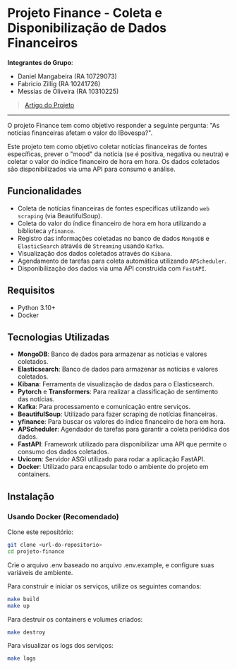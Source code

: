 # Projeto Finance - Coleta e Disponibilização de Dados Financeiros

**Integrantes do Grupo**:

- Daniel Mangabeira (RA 10729073)
- Fabricio Zillig (RA 10241726)
- Messias de Oliveira (RA 10310225)

>[Artigo do Projeto](Coletor_e_Analisador_de_Notícias_Econômicas.pdf)

---

O projeto Finance tem como objetivo responder a seguinte pergunta: "As notícias financeiras afetam o valor do IBovespa?".

Este projeto tem como objetivo coletar notícias financeiras de fontes específicas, prever o "mood" da notícia (se é positiva, negativa ou neutra) e coletar o valor do índice financeiro de hora em hora. Os dados coletados são disponibilizados via uma API para consumo e análise.


## Funcionalidades

- Coleta de notícias financeiras de fontes específicas utilizando `web scraping` (via BeautifulSoup).
- Coleta do valor do índice financeiro de hora em hora utilizando a biblioteca `yfinance`.
- Registro das informações coletadas no banco de dados `MongoDB` e `ElasticSearch` através de `Streaming` usando `Kafka`.
- Visualização dos dados coletados através do `Kibana`.
- Agendamento de tarefas para coleta automática utilizando `APScheduler`.
- Disponibilização dos dados via uma API construída com `FastAPI`.

## Requisitos

- Python 3.10+
- Docker

## Tecnologias Utilizadas

- **MongoDB**: Banco de dados para armazenar as notícias e valores coletados.
- **Elasticsearch**: Banco de dados para armazenar as notícias e valores coletados.
- **Kibana**: Ferramenta de visualização de dados para o Elasticsearch.
- **Pytorch** e **Transformers**: Para realizar a classificação de sentimento das notícias.
- **Kafka**: Para processamento e comunicação entre serviços.
- **BeautifulSoup**: Utilizado para fazer scraping de notícias financeiras.
- **yfinance**: Para buscar os valores do índice financeiro de hora em hora.
- **APScheduler**: Agendador de tarefas para garantir a coleta periódica dos dados.
- **FastAPI**: Framework utilizado para disponibilizar uma API que permite o consumo dos dados coletados.
- **Uvicorn**: Servidor ASGI utilizado para rodar a aplicação FastAPI.
- **Docker**: Utilizado para encapsular todo o ambiente do projeto em containers.

## Instalação

### Usando Docker (Recomendado)

Clone este repositório:

```bash
git clone <url-do-repositorio>
cd projeto-finance
```

Crie o arquivo .env baseado no arquivo .env.example, e configure suas variáveis de ambiente.

Para construir e iniciar os serviços, utilize os seguintes comandos:

```bash
make build
make up
````
Para destruir os containers e volumes criados:

```bash
make destroy
```

Para visualizar os logs dos serviços:

```bash
make logs
```